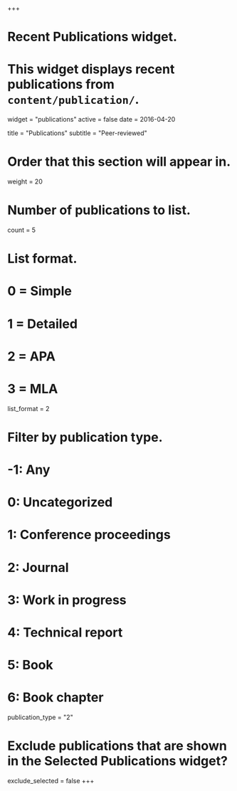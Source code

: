 +++
# Recent Publications widget.
# This widget displays recent publications from `content/publication/`.
widget = "publications"
active = false
date = 2016-04-20

title = "Publications"
subtitle = "Peer-reviewed"

# Order that this section will appear in.
weight = 20

# Number of publications to list.
count = 5

# List format.
#   0 = Simple
#   1 = Detailed
#   2 = APA
#   3 = MLA
list_format = 2

# Filter by publication type.
# -1: Any
#  0: Uncategorized
#  1: Conference proceedings
#  2: Journal
#  3: Work in progress
#  4: Technical report
#  5: Book
#  6: Book chapter
publication_type = "2"

# Exclude publications that are shown in the Selected Publications widget?
exclude_selected = false
+++